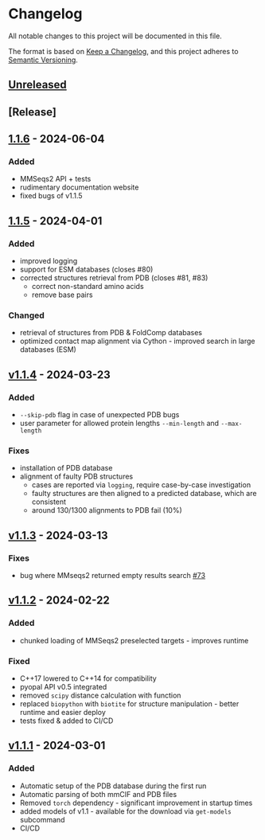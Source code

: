# Changelog
All notable changes to this project will be documented in this file.

The format is based on [Keep a Changelog](https://keepachangelog.com/en/1.0.0/), and this project adheres
to [Semantic Versioning](https://semver.org/spec/v2.0.0.html).

## [Unreleased]
[Unreleased]: https://github.com/bioinf-MCB/Metagenomic-DeepFRI/compare/v1.1.5...HEAD

## [Release]

## [1.1.6] - 2024-06-04
[1.1.6]: https://github.com/bioinf-MCB/Metagenomic-DeepFRI/compare/v1.1.5...v1.1.6

### Added
- MMSeqs2 API + tests
- rudimentary documentation website
- fixed bugs of v1.1.5


## [1.1.5] - 2024-04-01
[1.1.5]: https://github.com/bioinf-MCB/Metagenomic-DeepFRI/compare/v1.1.4...v1.1.5

### Added
- improved logging
- support for ESM databases (closes #80)
- corrected structures retrieval from PDB (closes #81, #83)
    - correct non-standard amino acids
    - remove base pairs

### Changed
- retrieval of structures from PDB & FoldComp databases
- optimized contact map alignment via Cython - improved search in large databases (ESM)


## [v1.1.4] - 2024-03-23
[v1.1.4]: https://github.com/bioinf-MCB/Metagenomic-DeepFRI/compare/v1.1.3...v1.1.4

### Added
- `--skip-pdb` flag in case of unexpected PDB bugs
- user parameter for allowed protein lengths `--min-length` and `--max-length`

### Fixes
- installation of PDB database
- alignment of faulty PDB structures
    - cases are reported via `logging`, require case-by-case investigation
    - faulty structures are then aligned to a predicted database, which are consistent
    - around 130/1300 alignments to PDB fail (10%)

## [v1.1.3] - 2024-03-13
[v1.1.3]: https://github.com/bioinf-MCB/Metagenomic-DeepFRI/compare/v1.1.2...v1.1.3

### Fixes
- bug where MMseqs2 returned empty results search [#73](https://github.com/bioinf-mcb/Metagenomic-DeepFRI/issues/73)

## [v1.1.2] - 2024-02-22
[v1.1.2]: https://github.com/bioinf-MCB/Metagenomic-DeepFRI/compare/v1.1.1...v1.1.2

### Added
- chunked loading of MMSeqs2 preselected targets - improves runtime

### Fixed
- C++17 lowered to C++14 for compatibility
- pyopal API v0.5 integrated
- removed `scipy` distance calculation with function
- replaced `biopython` with `biotite` for structure manipulation - better runtime and easier deploy
- tests fixed & added to CI/CD

## [v1.1.1] - 2024-03-01
[v1.1.1]: https://github.com/bioinf-MCB/Metagenomic-DeepFRI/compare/v1.0.0...v1.1.1

### Added

- Automatic setup of the PDB database during the first run
- Automatic parsing of both mmCIF and PDB files
- Removed `torch` dependency - significant improvement in startup times
- added models of v1.1 - available for the download via `get-models` subcommand
- CI/CD
